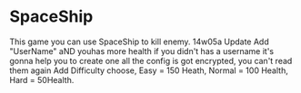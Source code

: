 # SpaceShip
This game you can use SpaceShip to kill enemy.
14w05a Update 
Add "UserName"
aND youhas more health
if you didn't has a username it's gonna help you to create one
all the config is got encrypted, you can't read them again
Add Difficulty choose, Easy = 150 Heath, Normal = 100 Health, Hard = 50Health.
